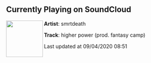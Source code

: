 ## Currently Playing on SoundCloud

[<img align="left" width="100" src="https://i1.sndcdn.com/artworks-000548487837-e5w8b9-t50x50.jpg">](https://soundcloud.com/smrtdeath/higher-power?in=smrtdeath/sets/smrtdeath-wicca-phase-springs)

**Artist**: smrtdeath 

**Track**: higher power (prod. fantasy camp)

Last updated at 09/04/2020 08:51
